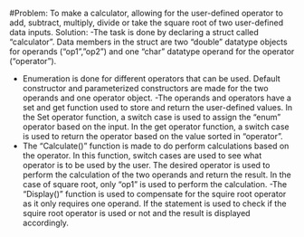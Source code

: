#Problem:
To make a calculator, allowing for the user-defined operator to add, subtract, multiply, divide or take the square root of two user-defined data inputs. 
Solution:
-The task is done by declaring a struct called “calculator”.  Data members in the struct are two “double” datatype objects for operands (“op1”,”op2”) and one “char” datatype operand for the operator (“operator”). 
- Enumeration is done for different operators that can be used. Default constructor and parameterized constructors are made for the two operands and one operator object. 
-The operands and operators have a set and get function used to store and return the user-defined values. In the Set operator function, a switch case is used to assign the “enum” operator based on the input. In the get operator function, a switch case is used to return the operator based on the value sorted in “operator”. 
- The “Calculate()” function is made to do perform calculations based on the operator. In this function, switch cases are used to see what operator is to be used by the user. The desired operator is used to perform the calculation of the two operands and return the result.  In the case of square root, only “op1” is used to perform the calculation.
-The “Display()” function is used to compensate for the squire root operator as it only requires one operand. If the statement is used to check if the squire root operator is used or not and the result is displayed accordingly.
